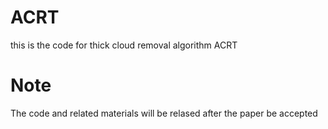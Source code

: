 # ACRT
this is the code for thick cloud removal algorithm ACRT
# Note
The code and related materials will be relased after the paper be accepted
